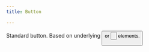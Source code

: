 ```yaml
---
title: Button

---
```


Standard button. Based on underlying <button> or <input type="button"> elements.

